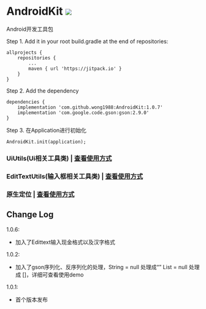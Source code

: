 # AndroidKit [![](https://www.jitpack.io/v/wong1988/AndroidKit.svg)](https://www.jitpack.io/#wong1988/AndroidKit)

Android开发工具包

Step 1. Add it in your root build.gradle at the end of repositories:
```
allprojects {
    repositories {
        ...
        maven { url 'https://jitpack.io' }
    }
}
```
Step 2. Add the dependency
```
dependencies {
    implementation 'com.github.wong1988:AndroidKit:1.0.7'
    implementation 'com.google.code.gson:gson:2.9.0'
}
```
Step 3. 在Application进行初始化
```
AndroidKit.init(application);
```

### UiUtils(Ui相关工具类) | [查看使用方式](https://github.com/wong1988/AndroidKit/blob/main/UiUtils-README.md)

### EditTextUtils(输入框相关工具类) | [查看使用方式](https://github.com/wong1988/AndroidKit/blob/main/EditTextUtils-README.md)

### 原生定位 | [查看使用方式](https://github.com/wong1988/AndroidKit/blob/main/原生定位-README.md)


## Change Log

1.0.6:

 * 加入了Edittext输入现金格式以及汉字格式

1.0.2:

 * 加入了gson序列化、反序列化的处理，String = null 处理成“”  List = null 处理成 []，详细可查看使用demo

1.0.1:

 * 首个版本发布